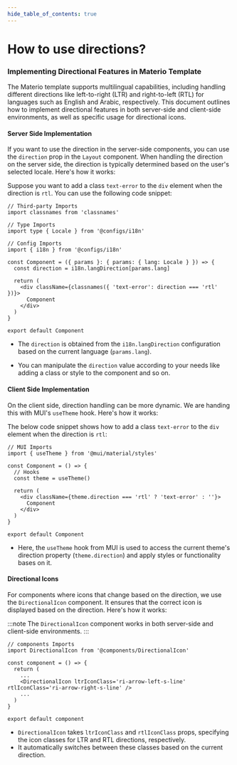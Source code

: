 ```yaml
---
hide_table_of_contents: true
---
```


# How to use directions?

### Implementing Directional Features in Materio Template

The Materio template supports multilingual capabilities, including handling different directions like left-to-right (LTR) and right-to-left (RTL) for languages such as English and Arabic, respectively.
This document outlines how to implement directional features in both server-side and client-side environments, as well as specific usage for directional icons.

#### Server Side Implementation

If you want to use the direction in the server-side components, you can use the `direction` prop in the `Layout` component.
When handling the direction on the server side, the direction is typically determined based on the user's selected locale. Here's how it works:

Suppose you want to add a class `text-error` to the `div` element when the direction is `rtl`. You can use the following code snippet:

```tsx title='page.tsx'
// Third-party Imports
import classnames from 'classnames'

// Type Imports
import type { Locale } from '@configs/i18n'

// Config Imports
import { i18n } from '@configs/i18n'

const Component = ({ params }: { params: { lang: Locale } }) => {
  const direction = i18n.langDirection[params.lang]

  return (
    <div className={classnames({ 'text-error': direction === 'rtl' })}>
      Component
    </div>
  )
}

export default Component

```

- The `direction` is obtained from the `i18n.langDirection` configuration based on the current language (`params.lang`).
  
- You can manipulate the `direction` value according to your needs like adding a class or style to the component and so on.

#### Client Side Implementation

On the client side, direction handling can be more dynamic. We are handing this with MUI's `useTheme` hook. Here's how it works:

The below code snippet shows how to add a class `text-error` to the `div` element when the direction is `rtl`:

```tsx title='component.tsx'
// MUI Imports
import { useTheme } from '@mui/material/styles'

const Component = () => {
  // Hooks
  const theme = useTheme()

  return (
    <div className={theme.direction === 'rtl' ? 'text-error' : ''}>
      Component
    </div>
  )
}

export default Component
```

- Here, the `useTheme` hook from MUI is used to access the current theme's direction property (`theme.direction`) and apply styles or functionality bases on it.

#### Directional Icons

For components where icons that change based on the direction, we use the `DirectionalIcon` component. It ensures that the correct icon is displayed based on the direction. Here's how it works:

:::note
The `DirectionalIcon` component works in both server-side and client-side environments.
:::

```tsx title='component.tsx'
// components Imports
import DirectionalIcon from '@components/DirectionalIcon'

const component = () => {
  return (
    ...
    <DirectionalIcon ltrIconClass='ri-arrow-left-s-line' rtlIconClass='ri-arrow-right-s-line' />
    ...
  )
}

export default component
```

- `DirectionalIcon` takes `ltrIconClass` and `rtlIconClass` props, specifying the icon classes for LTR and RTL directions, respectively.
- It automatically switches between these classes based on the current direction.

